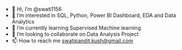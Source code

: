 - 👋 Hi, I’m @swati1156
- 👀 I’m interested in SQL, Python, Power BI Dashboard, EDA and Data Analytics
- 🌱 I’m currently learning Supervised Machine learning
- 💞️ I’m looking to collaborate on Data Analysis Project 
- 📫 How to reach me swatipandit.kush@gmail.com

<!---
swati1156/swati1156 is a ✨ special ✨ repository because its `README.md` (this file) appears on your GitHub profile.
You can click the Preview link to take a look at your changes.
--->
